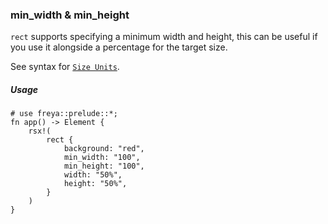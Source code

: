 ### min_width & min_height

`rect` supports specifying a minimum width and height, this can be useful if you
use it alongside a percentage for the target size.

See syntax for [`Size Units`](crate::_docs::size_unit).

##### Usage

```rust, no_run
# use freya::prelude::*;
fn app() -> Element {
    rsx!(
        rect {
            background: "red",
            min_width: "100",
            min_height: "100",
            width: "50%",
            height: "50%",
        }
    )
}
```
